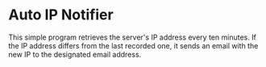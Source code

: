 # Auto IP Notifier
<!-- This is a simple program that get the server's ip address every ten minutes, when the ip address is different from the last record, then mail the new ip to the appointed e-mail address. --> 
This simple program retrieves the server's IP address every ten minutes. If the IP address differs from the last recorded one, it sends an email with the new IP to the designated email address.
